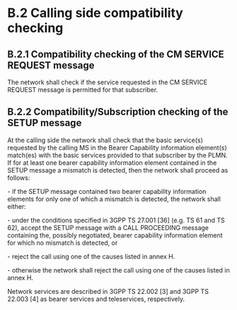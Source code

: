 
B.2 Calling side compatibility checking
=======================================

B.2.1 Compatibility checking of the CM SERVICE REQUEST message
--------------------------------------------------------------

The network shall check if the service requested in the CM SERVICE
REQUEST message is permitted for that subscriber.

B.2.2 Compatibility/Subscription checking of the SETUP message
--------------------------------------------------------------

At the calling side the network shall check that the basic service(s)
requested by the calling MS in the Bearer Capability information
element(s) match(es) with the basic services provided to that subscriber
by the PLMN. If for at least one bearer capability information element
contained in the SETUP message a mismatch is detected, then the network
shall proceed as follows:

\- if the SETUP message contained two bearer capability information
elements for only one of which a mismatch is detected, the network shall
either:

\- under the conditions specified in 3GPP TS 27.001 \[36\] (e.g. TS 61
and TS 62), accept the SETUP message with a CALL PROCEEDING message
containing the, possibly negotiated, bearer capability information
element for which no mismatch is detected, or

\- reject the call using one of the causes listed in annex H.

\- otherwise the network shall reject the call using one of the causes
listed in annex H.

Network services are described in 3GPP TS 22.002 \[3\] and 3GPP TS
22.003 \[4\] as bearer services and teleservices, respectively.
